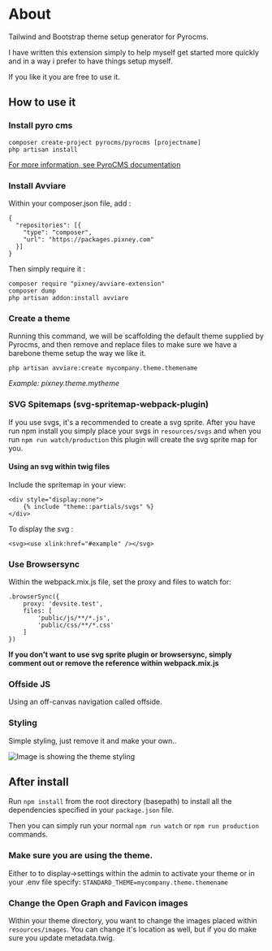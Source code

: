 # About

Tailwind and Bootstrap theme setup generator for Pyrocms.

I have written this extension simply to help myself get started more quickly and in
a way i prefer to have things setup myself.

If you like it you are free to use it.

## How to use it

### Install pyro cms

```
composer create-project pyrocms/pyrocms [projectname]
php artisan install
```

[For more information, see PyroCMS documentation](https://pyrocms.com/documentation/pyrocms/3.7/getting-started/installation)

### Install Avviare

Within your composer.json file, add :

```
{
  "repositories": [{
    "type": "composer",
    "url": "https://packages.pixney.com"
  }]
}
```

Then simply require it :

```
composer require "pixney/avviare-extension"
composer dump
php artisan addon:install avviare
```

### Create a theme

Running this command, we will be scaffolding the default theme supplied by Pyrocms, and then remove and replace
files to make sure we have a barebone theme setup the way we like it.

```
php artisan avviare:create mycompany.theme.themename
```

_Example: pixney.theme.mytheme_

### SVG Spitemaps (svg-spritemap-webpack-plugin)

If you use svgs, it's a recommended to create a svg sprite. After you have run npm install you simply place your svgs in `resources/svgs` and when you run `npm run watch/production` this plugin will create the svg sprite map for you.

#### Using an svg within twig files

Include the spritemap in your view:

```
<div style="display:none">
	{% include "theme::partials/svgs" %}
</div>
```

To display the svg :

```
<svg><use xlink:href="#example" /></svg>
```

### Use Browsersync

Within the webpack.mix.js file, set the proxy and files to watch for:

```
.browserSync({
    proxy: 'devsite.test',
    files: [
        'public/js/**/*.js',
        'public/css/**/*.css'
    ]
})
```

**If you don't want to use svg sprite plugin or browsersync, simply comment out or remove the reference within webpack.mix.js**

### Offside JS

Using an off-canvas navigation called offside.

### Styling

Simple styling, just remove it and make your own..

![Image is showing the theme styling](https://github.com/pixney/avviare-extension/blob/master/resources/stubs/images/theme.png)

## After install

Run `npm install` from the root directory (basepath) to install all the dependencies specified in your `package.json` file.

Then you can simply run your normal `npm run watch` or `npm run production` commands.

### Make sure you are using the theme.

Either to to display->settings within the admin to activate your theme or in your .env file specify:
`STANDARD_THEME=mycompany.theme.themename`

### Change the Open Graph and Favicon images

Within your theme directory, you want to change the images placed within `resources/images`. You can change it's location as well, but if you do make sure you update metadata.twig.
